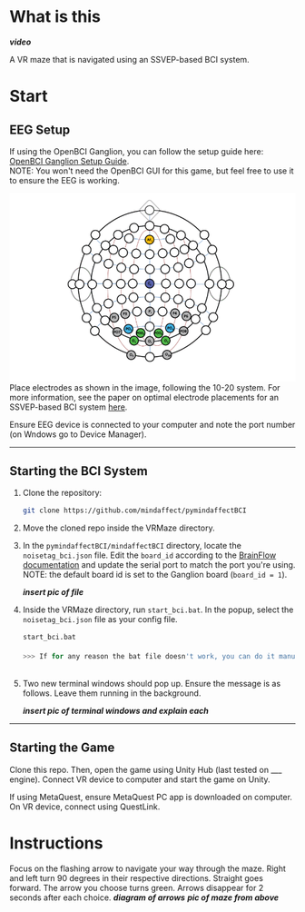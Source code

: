 # What is this
***video*** 

A VR maze that is navigated using an SSVEP-based BCI system.

# Start
## EEG Setup

If using the OpenBCI Ganglion, you can follow the setup guide here: [OpenBCI Ganglion Setup Guide](https://docs.openbci.com/GettingStarted/Boards/GanglionGS/).\
NOTE: You won't need the OpenBCI GUI for this game, but feel free to use it to ensure the EEG is working. 

![Electrode Placement](images/EEG-placement.png)
Place electrodes as shown in the image, following the 10-20 system. For more information, see the paper on optimal electrode placements for an SSVEP-based BCI system [here](https://ieeexplore.ieee.org/document/8914280).

Ensure EEG device is connected to your computer and note the port number (on Wndows go to Device Manager).

---

## Starting the BCI System

1. Clone the repository:  
   ```bash
   git clone https://github.com/mindaffect/pymindaffectBCI

2. Move the cloned repo inside the VRMaze directory. 

3. In the `pymindaffectBCI/mindaffectBCI` directory, locate the `noisetag_bci.json` file. Edit the `board_id` according to the [BrainFlow documentation](https://brainflow.readthedocs.io/en/stable/UserAPI.html?highlight=board%20id#brainflow-board-shim) and update the serial port to match the port you're using. \
NOTE: the default board id is set to the Ganglion board (`board_id = 1`).

   ***insert pic of file***

4. Inside the VRMaze directory, run `start_bci.bat`. In the popup, select the `noisetag_bci.json` file as your config file.
   ```bash
   start_bci.bat

   >>> If for any reason the bat file doesn't work, you can do it manually. 1. in one terminal run UtopiaHub: python3 -m mindaffectBCI.decoder.startUtopiaHub 2. in another terminal: python3 -m mindaffectBCI.online_bci and select the noisetag_bci.json file as your config file

   

5. Two new terminal windows should pop up. Ensure the message is as follows. Leave them running in the background.

   ***insert pic of terminal windows and explain each***

___

## Starting the Game

Clone this repo. Then, open the game using Unity Hub (last tested on ___ engine). Connect VR device to computer and start the game on Unity. 

If using MetaQuest, ensure MetaQuest PC app is downloaded on computer. On VR device, connect using QuestLink. 


# Instructions

Focus on the flashing arrow to navigate your way through the maze. Right and left turn 90 degrees in their respective directions. Straight goes forward. The arrow you choose turns green. Arrows disappear for 2 seconds after each choice.
***diagram of arrows***
***pic of maze from above***

